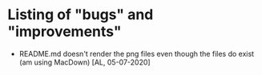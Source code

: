 # Listing of "bugs" and "improvements"

* README.md doesn't render the png files even though the files do exist (am using MacDown) [AL, 05-07-2020]